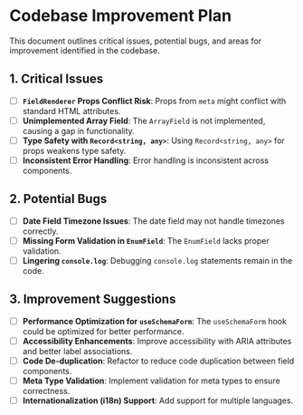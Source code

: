 # Codebase Improvement Plan

This document outlines critical issues, potential bugs, and areas for improvement identified in the codebase.

## 1. Critical Issues

- [ ] **`FieldRenderer` Props Conflict Risk**: Props from `meta` might conflict with standard HTML attributes.
- [ ] **Unimplemented Array Field**: The `ArrayField` is not implemented, causing a gap in functionality.
- [ ] **Type Safety with `Record<string, any>`**: Using `Record<string, any>` for props weakens type safety.
- [ ] **Inconsistent Error Handling**: Error handling is inconsistent across components.

## 2. Potential Bugs

- [ ] **Date Field Timezone Issues**: The date field may not handle timezones correctly.
- [ ] **Missing Form Validation in `EnumField`**: The `EnumField` lacks proper validation.
- [ ] **Lingering `console.log`**: Debugging `console.log` statements remain in the code.

## 3. Improvement Suggestions

- [ ] **Performance Optimization for `useSchemaForm`**: The `useSchemaForm` hook could be optimized for better performance.
- [ ] **Accessibility Enhancements**: Improve accessibility with ARIA attributes and better label associations.
- [ ] **Code De-duplication**: Refactor to reduce code duplication between field components.
- [ ] **Meta Type Validation**: Implement validation for meta types to ensure correctness.
- [ ] **Internationalization (i18n) Support**: Add support for multiple languages.